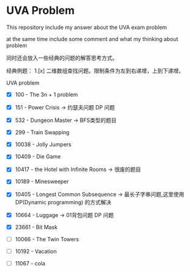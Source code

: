# UVA Problem

This repository include my answer about the UVA exam problem

at the same time include some comment and what my thinking about problem

同时还会放入一些经典的问题的解答思考方式。

经典例题：
1.[x] 二维数组查找问题。限制条件为左到右递增，上到下递增。

UVA problem
* [x] 100 - The 3n + 1 problem
* [x] 151 - Power Crisis -> 约瑟夫问题 DP 问题
* [x] 532 - Dungeon Master -> BFS类型的题目
* [x] 299 - Train Swapping
* [x] 10038 - Jolly Jumpers
* [x] 10409 - Die Game
* [x] 10417 - the Hotel with Infinite Rooms -> 很废的题目
* [x] 10189 - Minesweeper
* [x] 10405 - Longest Common Subsequence -> 最长子字串问题,这里使用 DP(Dynamic programming) 的方式解决
* [x] 10664 - Luggage -> 01背包问题 DP 问题
* [x] 23661 - Bit Mask
* [ ] 10066 - The Twin Towers
* [ ] 10192 - Vacation
* [ ] 11067 - cola

